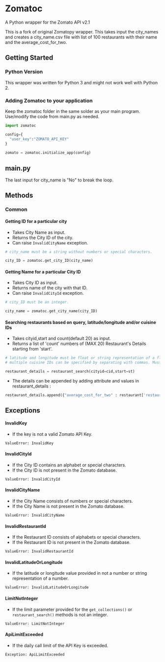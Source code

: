 # Zomatoc
A Python wrapper for the Zomato API v2.1

This is a fork of original Zomatopy wrapper. This takes input the city_names and creates a city_name.csv file with list of 100 restaurants with their name and the average_cost_for_two.



## Getting Started
### Python Version
This wrapper was written for Python 3 and might not work well with Python 2.

### Adding Zomatoc to your application
Keep the zomatoc folder in the same solder as your main program. Use/modify the code from main.py as needed.

```python
import zomatoc

config={
  "user_key":"ZOMATO_API_KEY"
}
    
zomato = zomatoc.initialize_app(config)
```

## main.py
The last input for city_name is "No" to break the loop.

## Methods
### Common

#### Getting ID for a particular city
- Takes City Name as input.
- Returns the City ID of the city.
- Can raise ```InvalidCityName``` exception.

```python
# city_name must be a string without numbers or special characters.

city_ID = zomatoc.get_city_ID(city_name)
```

#### Getting Name for a particular City ID
- Takes City ID as input.
- Returns name of the city with that ID.
- Can raise ```InvalidCityId``` exception.

```python
# city_ID must be an integer.

city_name = zomatoc.get_city_name(city_ID)
```

#### Searching restaurants based on query, latitude/longitude and/or cuisine IDs
- Takes cityid,start and count(default 20) as input.
- Returns a list of 'count' numbers of (MAX 20) Restaurant's Details starting from 'start'.

```python
# latitude and longitude must be float or string representation of a float.
# multiple cuisine IDs can be specified by separating with commas. Must be a string.

restaurant_details = restaurant_search(cityid=cid,start=st)
```
- The details can be appended by adding attribute and values in restaurant_details : 
```python
restaurant_details.append({"average_cost_for_two" : restaurant['restaurant']['average_cost_for_two'],"name" : restaurant['restaurant']['name'],"currency" : restaurant['restaurant']['currency']})
```
## Exceptions

#### InvalidKey
- If the key is not a valid Zomato API Key.

```
ValueError: InvalidKey
```
#### InvalidCityId
- If the City ID contains an alphabet or special characters.
- If the City ID is not present in the Zomato database.

```
ValueError: InvalidCityId
```
#### InvalidCityName
- If the City Name consists of numbers or special characters.
- If the City Name is not present in the Zomato database.

```
ValueError: InvalidCityName
```
#### InvalidRestaurantId
- If the Restaurant ID consists of alphabets or special characters.
- If the Restaurant ID is not present in the Zomato database.

```
ValueError: InvalidRestaurantId
```
#### InvalidLatitudeOrLongitude
- If the latitude or longitude value provided in not a number or string representation of a number.

```
ValueError: InvalidLatitudeOrLongitude
```
#### LimitNotInteger
- If the limit parameter provided for the ```get_collections()``` or ```restaurant_search()``` methods is not an integer.

```
ValueError: LimitNotInteger
```
#### ApiLimitExceeded
- If the daily call limit of the API Key is exceeded.

```
Exception: ApiLimitExceeded
```
